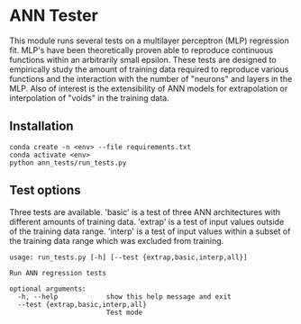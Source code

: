 # ANN Tester
This module runs several tests on a multilayer perceptron (MLP) regression fit.  MLP's have been theoretically proven able to reproduce continuous functions within an arbitrarily small epsilon.  These tests are designed to empirically study the amount of training data required to reproduce various functions and the interaction with the number of "neurons" and layers in the MLP.  Also of interest is the extensibility of ANN models for extrapolation or interpolation of "voids" in the training data.

## Installation
```
conda create -n <env> --file requirements.txt
conda activate <env>
python ann_tests/run_tests.py
```

## Test options
Three tests are available.  'basic' is a test of three ANN architectures with different amounts of training data.  'extrap' is a test of input values outside of the training data range.  'interp' is a test of input values within a subset of the training data range which was excluded from training.

```
usage: run_tests.py [-h] [--test {extrap,basic,interp,all}]

Run ANN regression tests

optional arguments:
  -h, --help            show this help message and exit
  --test {extrap,basic,interp,all}
                        Test mode
```